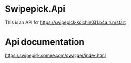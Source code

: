 # Swipepick.Api
This is an API for https://swipepick-kolchin031.b4a.run/start
# Api documentation
https://swipepick.somee.com/swagger/index.html
